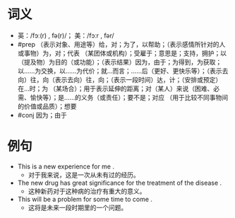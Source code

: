 # 词义
- 英：/fɔː(r) , fə(r)/； 美：/fɔːr , fər/
- #prep （表示对象、用途等）给，对；为了，以帮助；（表示感情所针对的人或事物）为，对；代表 （某团体或机构）；受雇于；意思是；支持，拥护；以（提及物）为目的（或功能）；（表示结果）因为，由于；为得到，为获取；以……为交换，以……为代价；就…而言；……后（更好、更快乐等）；（表示去向）往，向（表示去向）往，向；（表示一段时间）达，计；（安排或预定）在…时；为 （某场合）；用于表示延伸的距离；对（某人）来说（困难、必需、愉快等）；是……的义务（或责任）；要不是；对应 （用于比较不同事物间的价值或品质）；想要
- #conj 因为；由于
# 例句
- This is a new experience for me .
	- 对于我来说，这是一次从未有过的经历。
- The new drug has great significance for the treatment of the disease .
	- 这种新药对于这种病的治疗有重大的意义。
- This will be a problem for some time to come .
	- 这将是未来一段时期里的一个问题。
